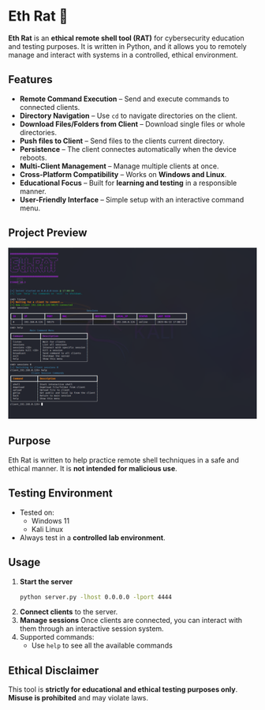 # Eth Rat 🐀

**Eth Rat** is an **ethical remote shell tool (RAT)** for cybersecurity education and testing purposes. It is written in Python, and it allows you to remotely manage and interact with systems in a controlled, ethical environment.

## Features
- **Remote Command Execution** – Send and execute commands to connected clients.
- **Directory Navigation** – Use `cd` to navigate directories on the client.
- **Download Files/Folders from Client** – Download single files or whole directories. 
- **Push files to Client** – Send files to the clients current directory.
- **Persistence** – The client connectes automatically when the device reboots.
- **Multi-Client Management** – Manage multiple clients at once.  
- **Cross-Platform Compatibility** – Works on **Windows and Linux**.  
- **Educational Focus** – Built for **learning and testing** in a responsible manner.  
- **User-Friendly Interface** – Simple setup with an interactive command menu.  


## Project Preview
![Tool Screenshot](https://raw.githubusercontent.com/KostasBzn/EthRAT/refs/heads/main/png/Screenshot12.png)


## Purpose
Eth Rat is written to help practice remote shell techniques in a safe and ethical manner. It is **not intended for malicious use**.

## Testing Environment
- Tested on:
  - Windows 11
  - Kali Linux  
- Always test in a **controlled lab environment**.

## Usage
1. **Start the server**  
   ```bash
   python server.py -lhost 0.0.0.0 -lport 4444
   ```
2. **Connect clients** to the server.  
3. **Manage sessions** Once clients are connected, you can interact with them through an interactive session system.
4. Supported commands:
   - Use `help` to see all the available commands 


## Ethical Disclaimer
This tool is **strictly for educational and ethical testing purposes only**. **Misuse is prohibited** and may violate laws.